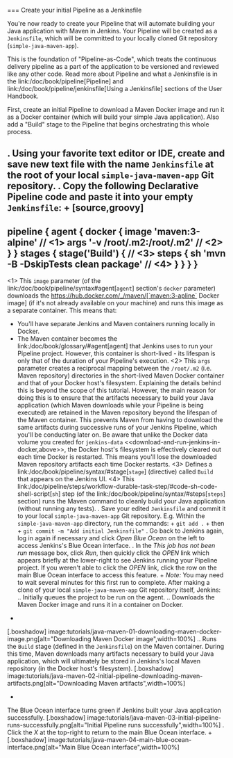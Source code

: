 === Create your initial Pipeline as a Jenkinsfile

You're now ready to create your Pipeline that will automate building your Java
application with Maven in Jenkins. Your Pipeline will be created as a
`Jenkinsfile`, which will be committed to your locally cloned Git repository
(`simple-java-maven-app`).

This is the foundation of "Pipeline-as-Code", which treats the continuous
delivery pipeline as a part of the application to be versioned and reviewed like
any other code. Read more about Pipeline and what a Jenkinsfile is in the
link:/doc/book/pipeline[Pipeline] and link:/doc/book/pipeline/jenkinsfile[Using
a Jenkinsfile] sections of the User Handbook.

First, create an initial Pipeline to download a Maven Docker image and run it as
a Docker container (which will build your simple Java application). Also add a
"Build" stage to the Pipeline that begins orchestrating this whole process.

. Using your favorite text editor or IDE, create and save new text file with the
  name `Jenkinsfile` at the root of your local `simple-java-maven-app` Git
  repository.
. Copy the following Declarative Pipeline code and paste it into your empty
  `Jenkinsfile`:
+
[source,groovy]
----
pipeline {
    agent {
        docker {
            image 'maven:3-alpine' // <1>
            args '-v /root/.m2:/root/.m2' // <2>
        }
    }
    stages {
        stage('Build') { // <3>
            steps {
                sh 'mvn -B -DskipTests clean package' // <4>
            }
        }
    }
}
----
<1> This `image` parameter (of the link:/doc/book/pipeline/syntax#agent[`agent`]
section's `docker` parameter) downloads the
https://hub.docker.com/_/maven/[`maven:3-apline` Docker image] (if it's not
already available on your machine) and runs this image as a separate container.
This means that:
* You'll have separate Jenkins and Maven containers running locally in Docker.
* The Maven container becomes the link:/doc/book/glossary/#agent[agent] that
  Jenkins uses to run your Pipeline project. However, this container is
  short-lived - its lifespan is only that of the duration of your Pipeline's
  execution.
<2> This `args` parameter creates a reciprocal mapping between the `/root/.m2`
(i.e. Maven repository) directories in the short-lived Maven Docker container
and that of your Docker host's filesystem. Explaining the details behind this is
beyond the scope of this tutorial. However, the main reason for doing this is to
ensure that the artifacts necessary to build your Java application (which Maven
downloads while your Pipeline is being executed) are retained in the Maven
repository beyond the lifespan of the Maven container. This prevents Maven from
having to download the same artifacts during successive runs of your Jenkins
Pipeline, which you'll be conducting later on. Be aware that unlike the Docker
data volume you created for `jenkins-data`
<<download-and-run-jenkins-in-docker,above>>, the Docker host's filesystem is
effectively cleared out each time Docker is restarted. This means you'll lose
the downloaded Maven repository artifacts each time Docker restarts.
<3> Defines a link:/doc/book/pipeline/syntax/#stage[`stage`] (directive) called
`Build` that appears on the Jenkins UI.
<4> This
link:/doc/pipeline/steps/workflow-durable-task-step/#code-sh-code-shell-script[`sh`]
step (of the link:/doc/book/pipeline/syntax/#steps[`steps`] section) runs the
Maven command to cleanly build your Java application (without running any
tests).
. Save your edited `Jenkinsfile` and commit it to your local
  `simple-java-maven-app` Git repository. E.g. Within the
  `simple-java-maven-app` directory, run the commands: +
  `git add .` +
  then +
  `git commit -m "Add initial Jenkinsfile"`
. Go back to Jenkins again, log in again if necessary and click *Open Blue
  Ocean* on the left to access Jenkins's Blue Ocean interface.
. In the *This job has not been run* message box, click *Run*, then quickly
  click the *OPEN* link which appears briefly at the lower-right to see Jenkins
  running your Pipeline project. If you weren't able to click the *OPEN* link,
  click the row on the main Blue Ocean interface to access this feature. +
  *Note:* You may need to wait several minutes for this first run to complete.
  After making a clone of your local `simple-java-maven-app` Git repository
  itself, Jenkins:
.. Initially queues the project to be run on the agent.
.. Downloads the Maven Docker image and runs it in a container on Docker.
+
[.boxshadow]
image:tutorials/java-maven-01-downloading-maven-docker-image.png[alt="Downloading
Maven Docker image",width=100%]
.. Runs the `Build` stage (defined in the `Jenkinsfile`) on the Maven container.
   During this time, Maven downloads many artifacts necessary to build your Java
   application, which will ultimately be stored in Jenkins's local Maven
   repository (in the Docker host's filesystem).
[.boxshadow]
image:tutorials/java-maven-02-initial-pipeline-downloading-maven-artifacts.png[alt="Downloading
Maven artifacts",width=100%]

+
The Blue Ocean interface turns green if Jenkins built your Java application
successfully.
[.boxshadow]
image:tutorials/java-maven-03-initial-pipeline-runs-successfully.png[alt="Initial
Pipeline runs successfully",width=100%]
. Click the *X* at the top-right to return to the main Blue Ocean interface.
+
[.boxshadow]
image:tutorials/java-maven-04-main-blue-ocean-interface.png[alt="Main Blue Ocean
interface",width=100%]

